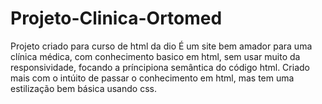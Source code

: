 # Projeto-Clinica-Ortomed
Projeto criado para curso de html da dio
É um site bem amador para uma clínica médica, com conhecimento basico em html, sem usar muito da responsividade, focando
a príncipiona semântica do código html.
Criado mais com o intúito de passar o conhecimento em html, mas tem uma estilização bem básica
usando css.
